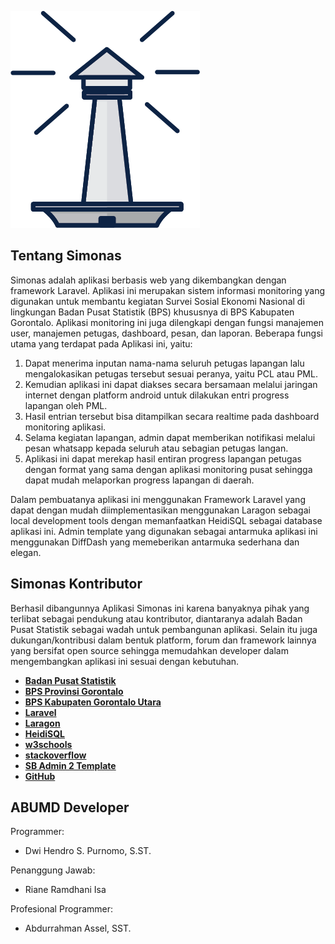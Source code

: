 ![Simonas Logo](/public/assets/img/simonas%20x.png)




## Tentang Simonas

Simonas adalah aplikasi berbasis web yang dikembangkan dengan framework Laravel. Aplikasi ini merupakan sistem informasi monitoring yang digunakan untuk membantu kegiatan Survei Sosial Ekonomi Nasional di lingkungan Badan Pusat Statistik (BPS) khususnya di BPS Kabupaten Gorontalo. Aplikasi monitoring ini juga dilengkapi dengan fungsi manajemen user, manajemen petugas, dashboard, pesan, dan laporan. 
Beberapa fungsi utama yang terdapat pada Aplikasi ini, yaitu: 
1.	Dapat menerima inputan nama-nama seluruh petugas lapangan lalu mengalokasikan petugas tersebut sesuai peranya, yaitu PCL atau PML. 
2.	Kemudian aplikasi ini dapat diakses secara bersamaan melalui jaringan internet dengan platform android untuk dilakukan entri progress lapangan oleh PML. 
3.	Hasil entrian tersebut bisa ditampilkan secara realtime pada dashboard monitoring aplikasi. 
4.	Selama kegiatan lapangan, admin dapat memberikan notifikasi melalui pesan whatsapp kepada seluruh atau sebagian petugas langan. 
5.	Aplikasi ini dapat merekap hasil entiran progress lapangan petugas dengan format yang sama dengan aplikasi monitoring pusat sehingga dapat mudah melaporkan progress lapangan di daerah.

Dalam pembuatanya aplikasi ini menggunakan Framework Laravel yang dapat dengan mudah diimplementasikan menggunakan Laragon sebagai local development tools dengan memanfaatkan HeidiSQL sebagai database aplikasi ini. Admin template yang digunakan sebagai antarmuka aplikasi ini menggunakan DiffDash yang memeberikan antarmuka sederhana dan elegan. 


## Simonas Kontributor

Berhasil dibangunnya Aplikasi Simonas ini karena banyaknya pihak yang terlibat sebagai pendukung atau kontributor, diantaranya adalah  Badan Pusat Statistik sebagai wadah untuk pembangunan aplikasi. Selain itu juga dukungan/kontribusi dalam bentuk platform, forum dan framework lainnya yang bersifat open source sehingga memudahkan developer dalam mengembangkan aplikasi ini sesuai dengan kebutuhan.

- **[Badan Pusat Statistik](https://bps.go.id)**
- **[BPS Provinsi Gorontalo](https://gorontalo.bps.go.id)**
- **[BPS Kabupaten Gorontalo Utara](https://tighten.co)**
- **[Laravel](https://laravel.com/)**
- **[Laragon](https://laragon.org/)**
- **[HeidiSQL](https://www.heidisql.com/)**
- **[w3schools](https://www.w3schools.com/)**
- **[stackoverflow](https://stackoverflow.com/)**
- **[SB Admin 2 Template](https://github.com/startbootstrap/startbootstrap-sb-admin-2)**
- **[GitHub](https://github.com/)**


## ABUMD Developer

Programmer:
- Dwi Hendro S. Purnomo, S.ST.

Penanggung Jawab:
- Riane Ramdhani Isa

Profesional Programmer:
- Abdurrahman Assel, SST.

